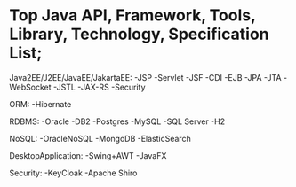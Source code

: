 # Top Java API, Framework, Tools, Library, Technology, Specification List;



Java2EE/J2EE/JavaEE/JakartaEE:
-JSP
-Servlet
-JSF
-CDI
-EJB
-JPA
-JTA
-WebSocket
-JSTL
-JAX-RS
-Security

ORM:
-Hibernate

RDBMS:
-Oracle
-DB2
-Postgres
-MySQL
-SQL Server
-H2

NoSQL:
-OracleNoSQL
-MongoDB
-ElasticSearch

DesktopApplication:
-Swing+AWT
-JavaFX

Security:
-KeyCloak
-Apache Shiro



